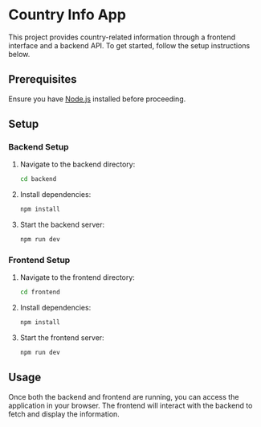 # Country Info App

This project provides country-related information through a frontend interface and a backend API. To get started, follow the setup instructions below.

## Prerequisites  
Ensure you have [Node.js](https://nodejs.org/) installed before proceeding.

## Setup  

### Backend Setup  
1. Navigate to the backend directory:  
   ```sh
   cd backend
   ```  
2. Install dependencies:  
   ```sh
   npm install
   ```  
3. Start the backend server:  
   ```sh
   npm run dev
   ```  

### Frontend Setup  
1. Navigate to the frontend directory:  
   ```sh
   cd frontend
   ```  
2. Install dependencies:  
   ```sh
   npm install
   ```  
3. Start the frontend server:  
   ```sh
   npm run dev
   ```  

## Usage  
Once both the backend and frontend are running, you can access the application in your browser. The frontend will interact with the backend to fetch and display the information.
